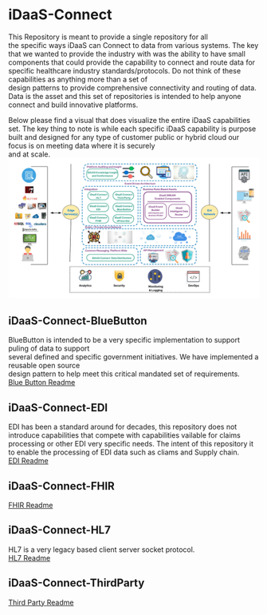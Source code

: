 # iDaaS-Connect
This Repository is meant to provide a single repository for all  
the specific ways iDaaS can Connect to data from various systems. The key that we wanted to provide the industry
with was the ability to have small components that could provide the capability to
connect and route data for specific healthcare industry standards/protocols.
Do not think of these capabilities as anything more than a set of  
design patterns to provide comprehensive connectivity and routing of data.
Data is the asset and this set of repositories is intended to help anyone connect and
build innovative platforms.

Below please find a visual that does visualize the entire iDaaS capabilities set.
The key thing to note is while each specific iDaaS capability is purpose built and designed
for any type of customer public or hybrid cloud our focus is on meeting data where it is securely  
and at scale.
![iDAAS Platform - Visuals - iDaaS Data Flow - Detailed.png](Visuals/iDAAS%20Platform%20-%20Visuals%20-%20iDaaS%20Data%20Flow%20-%20Detailed.png)

## iDaaS-Connect-BlueButton
BlueButton is intended to be a very specific implementation to support puling of data to support  
several defined and specific government initiatives. We have implemented a reusable open source  
design pattern to help meet this critical mandated set of requirements.
<br>
[Blue Button Readme](iDaaS-Connect-BlueButton/README.md)
## iDaaS-Connect-EDI
EDI has been a standard around for decades, this repository does not introduce capabilities that compete
with capabilities vailable for claims processing or other EDI very specific needs. The intent
of this repository it to enable the processing of EDI data such as cliams and
Supply chain.<br>
[EDI Readme](iDaaS-Connect-EDI/README.md)
## iDaaS-Connect-FHIR
[FHIR Readme](iDaaS-Connect-FHIR/README.md)
## iDaaS-Connect-HL7
HL7 is a very legacy based client server socket protocol.
<br>
[HL7 Readme](iDaaS-Connect-HL7/README.md)
## iDaaS-Connect-ThirdParty
[Third Party Readme](iDaaS-Connect-ThirdParty/README.md)
